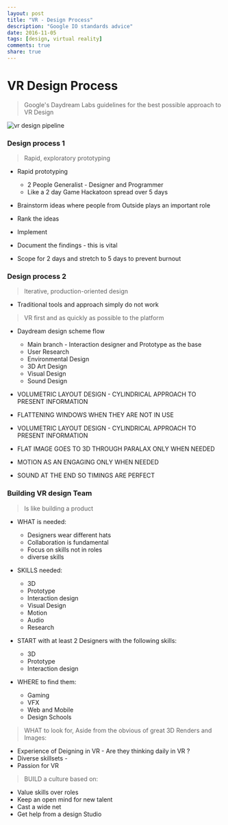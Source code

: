 ```yaml
---
layout: post
title: "VR - Design Process"
description: "Google IO standards advice"
date: 2016-11-05
tags: [design, virtual reality]
comments: true
share: true
---
```

# VR Design Process

> Google's Daydream Labs guidelines for the best possible approach to VR Design

![vr design pipeline](https://cloud.githubusercontent.com/assets/17754060/20030750/c3aa4aca-a341-11e6-8a6b-43e3016bf750.png)

### Design process 1
> Rapid, exploratory prototyping

* Rapid prototyping
  * 2 People Generalist - Designer and Programmer
  * Like a 2 day Game Hackatoon spread over 5 days

* Brainstorm ideas where people from Outside plays an important role
* Rank the ideas
* Implement
* Document the findings -  this is vital
* Scope for 2 days and stretch to 5 days to prevent burnout

### Design process 2
> Iterative, production-oriented design

* Traditional tools and approach simply do not work
> VR first and as quickly as possible to the platform

* Daydream design scheme flow
  * Main branch - Interaction designer and Prototype as the base
  * User Research
  * Environmental Design
  * 3D Art Design
  * Visual Design
  * Sound Design

* VOLUMETRIC LAYOUT DESIGN - CYLINDRICAL APPROACH TO PRESENT INFORMATION
* FLATTENING WINDOWS WHEN THEY ARE NOT IN USE
* VOLUMETRIC LAYOUT DESIGN - CYLINDRICAL APPROACH TO PRESENT INFORMATION
* FLAT IMAGE GOES TO 3D THROUGH PARALAX ONLY WHEN NEEDED
* MOTION AS AN ENGAGING ONLY WHEN NEEDED
* SOUND AT THE END SO TIMINGS ARE PERFECT
  
### Building VR design Team
> Is like building a product

* WHAT is needed:
  * Designers wear different hats
  * Collaboration is fundamental
  * Focus on skills not in roles
  * diverse skills

* SKILLS needed:
  * 3D
  * Prototype
  * Interaction design
  * Visual Design
  * Motion
  * Audio
  * Research
  
* START with at least 2 Designers with the following skills:
  * 3D
  * Prototype
  * Interaction design
  
* WHERE to find them:
  * Gaming
  * VFX
  * Web and Mobile 
  * Design Schools
  
> WHAT to look for, Aside from the obvious of great 3D Renders and Images:
  * Experience of Deigning in VR - Are they thinking daily in VR ?
  * Diverse skillsets - 
  * Passion for VR

> BUILD a culture based on:
  * Value skills over roles
  * Keep an open mind for new talent
  * Cast a wide net
  * Get help from a design Studio
  



